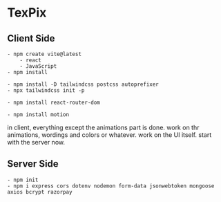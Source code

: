 # TexPix

## Client Side
    - npm create vite@latest
        - react
        - JavaScript
    - npm install

    - npm install -D tailwindcss postcss autoprefixer
    - npx tailwindcss init -p

    - npm install react-router-dom

    - npm install motion

in client, everything except the animations part is done. work on thr animations, wordings and colors or whatever. work on the UI itself. 
start with the server now. 

## Server Side
    - npm init
    - npm i express cors dotenv nodemon form-data jsonwebtoken mongoose axios bcrypt razorpay